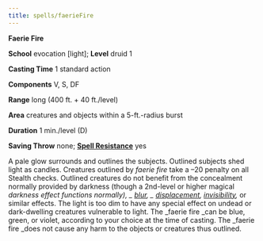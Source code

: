 ```yaml
---
title: spells/faerieFire
---
```

 **Faerie Fire**

**School** evocation [light]; **Level** druid 1

**Casting Time** 1 standard action

**Components** V, S, DF

**Range** long (400 ft. + 40 ft./level)

**Area** creatures and objects within a 5-ft.-radius burst

**Duration** 1 min./level (D)

**Saving Throw** none; **[Spell Resistance](../glossary.md#_spell-resistance)** yes

A pale glow surrounds and outlines the subjects. Outlined subjects shed light as candles. Creatures outlined by _faerie fire_ take a –20 penalty on all Stealth checks. Outlined creatures do not benefit from the concealment normally provided by darkness (though a 2nd-level or higher magical _darkness _effect functions normally), _ [blur](blur.md#_blur)_, _ [displacement](displacement.md#_displacement), [invisibility](invisibility.md#_invisibility),_ or similar effects. The light is too dim to have any special effect on undead or dark-dwelling creatures vulnerable to light. The _faerie fire _can be blue, green, or violet, according to your choice at the time of casting. The _faerie fire _does not cause any harm to the objects or creatures thus outlined.

